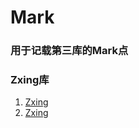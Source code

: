 # Mark
### 用于记载第三库的Mark点

### Zxing库
1. [Zxing](https://github.com/yipianfengye/android-zxingLibrary)
2. [Zxing](https://github.com/mylhyl/Android-Zxing)
